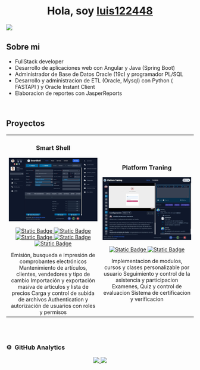 <div align="center">
<h1 align="center">Hola, soy <a href="https://aristi.dev">luis122448</a></h1>
</div>
<img src="https://i.imgur.com/weNbhGZ.png">

## Sobre mi

- FullStack developer
- Desarrollo de aplicaciones web con Angular y Java (Spring Boot)
- Administrador de Base de Datos Oracle (19c) y programador PL/SQL
- Desarrollo y administracion de ETL (Oracle, Mysql) con Python ( FASTAPI ) y Oracle Instant Client
- Elaboracion de reportes con JasperReports

<br>

## Proyectos
<table>
<tr>
<td width="50%">
<h3 align="center">Smart Shell</h3>
<div align="center">
<a href="https://github.com/luis122448/smart-shell-angular" target="_blank"><img src="./project/smart-shell/2.jpg" width="400" alt="Curso básico android"></a>
<p>
<a href="https://github.com/luis122448/smart-shell-angular" target="_blank">
<img alt="Static Badge" src="https://img.shields.io/badge/FronEnd-8A2BE2?logo=angular&logoColor=red&color=white">
</a>
<a href="https://github.com/luis122448/smart-shell-springboot" target="_blank">
<img alt="Static Badge" src="https://img.shields.io/badge/BackEnd-8A2BE2?logo=spring&color=white">
</a>
<a href="https://github.com/luis122448/smart-shell-postgres" target="_blank">
<img alt="Static Badge" src="https://img.shields.io/badge/DataBase-8A2BE2?logo=postgresql&logoColor=blue&color=white">
</a>
<a href="https://github.com/luis122448/smart-shell-mongo" target="_blank">
<img alt="Static Badge" src="https://img.shields.io/badge/DataBase-8A2BE2?logo=mongodb&color=white">
</a>
<a href="https://github.com/luis122448/smart-shell-redis" target="_blank">
<img alt="Static Badge" src="https://img.shields.io/badge/DataBase-8A2BE2?logo=redis&color=white">
</a>
</p>
Emisión, busqueda e impresión de comprobantes electrónicos
Mantenimiento de artículos, clientes, vendedores y tipo de cambio
Importación y exportación masiva de articulos y lista de precios
Carga y control de subida de archivos
Authentication y autorización de usuarios con roles y permisos

</div>                                                                                 
</td>
<td width="50%">
               <br>
<h3 align="center">Platform Traning</h3>
<div align="center">                                       
<a href="https://github.com/luis122448/platform-training-angular" target="_blank">
<img src="/project/pro-learn-tracker/7.jpg" width="400" alt="Curso arquitectura MVVM">
</a>
<br>
<p>
<a href="https://github.com/luis122448/platform-training-angular" target="_blank">
<img alt="Static Badge" src="https://img.shields.io/badge/FronEnd-8A2BE2?logo=angular&logoColor=red&color=white">
</a>
<a href="https://github.com/luis122448/platform-training-springboot" target="_blank">
<img alt="Static Badge" src="https://img.shields.io/badge/BackEnd-8A2BE2?logo=spring&color=white">
</a>
</p>
Implementacion de modulos, cursos y clases personalizable por usuario
Seguimiento y control de la asistencia y participacion
Examenes, Quiz y control de evaluacion
Sistema de certificacion y verificacion
</div>                                                             
</table>                                                                                 
</div>
<br>                                                
</div>
<br>

### ⚙️ &nbsp;GitHub Analytics

<p align="center">
<a href="https://github.com/luis122448">
  <img height="180em" src="https://github-readme-stats-eight-theta.vercel.app/api?username=luis122448&show_icons=true&theme=algolia&include_all_commits=true&count_private=true"/>
  <img height="180em" src="https://github-readme-stats-eight-theta.vercel.app/api/top-langs/?username=luis122448&layout=compact&langs_count=8&theme=algolia"/>
</a>
</p>